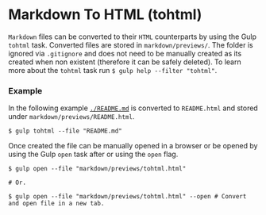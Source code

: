 # Markdown To HTML (tohtml)

`Markdown` files can be converted to their `HTML` counterparts by using the Gulp `tohtml` task. Converted files are stored in `markdown/previews/`. The folder is ignored via `.gitignore` and does not need to be manually created as its created when non existent (therefore it can be safely deleted). To learn more about the `tohtml` task run `$ gulp help --filter "tohtml"`.

### Example

In the following example [`./README.md`](/README.md) is converted to `README.html` and stored under `markdown/previews/README.html`.

```
$ gulp tohtml --file "README.md"
```

Once created the file can be manually opened in a browser or be opened by using the Gulp `open` task after or using the `open` flag.

```
$ gulp open --file "markdown/previews/tohtml.html"

# Or.

$ gulp open --file "markdown/previews/tohtml.html" --open # Convert and open file in a new tab.
```
